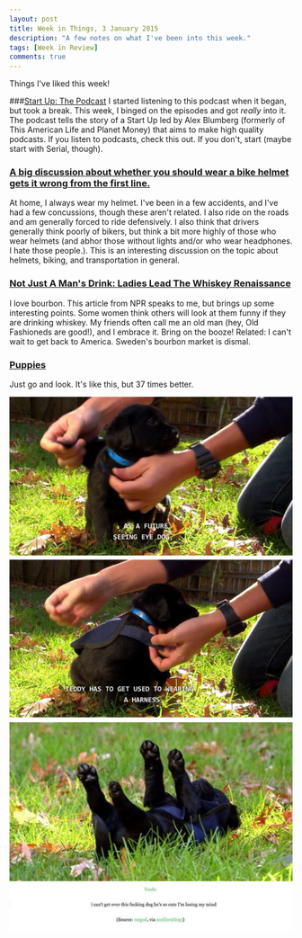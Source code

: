 ```yaml
---
layout: post
title: Week in Things, 3 January 2015
description: "A few notes on what I've been into this week."
tags: [Week in Review]
comments: true
---
```

Things I've liked this week!

###[Start Up: The Podcast](http://gimletmedia.com/show/startup/)
I started listening to this podcast when it began, but took a break. This week, I binged on the episodes and got *really* into it. The podcast tells the story of a Start Up led by Alex Blumberg (formerly of This American Life and Planet Money) that aims to make high quality podcasts. If you listen to podcasts, check this out. If you don't, start (maybe start with Serial, though).

### [A big discussion about whether you should wear a bike helmet gets it wrong from the first line.](http://www.treehugger.com/bikes/big-discussion-about-whether-you-should-wear-bike-helmet-gets-it-wrong-first-line.html)
At home, I always wear my helmet. I've been in a few accidents, and I've had a few concussions, though these aren't related. I also ride on the roads and am generally forced to ride defensively. I also think that drivers generally think poorly of bikers, but think a bit more highly of those who wear helmets (and abhor those without lights and/or who wear headphones. I hate those people.).  This is an interesting discussion on the topic about helmets, biking, and transportation in general.

### [Not Just A Man's Drink: Ladies Lead The Whiskey Renaissance](http://www.npr.org/blogs/thesalt/2014/12/29/371652827/ladies-lead-whiskey-renaissance-as-distillers-and-new-tipplers?utm_campaign=storyshare&utm_source=twitter.com&utm_medium=social)
I love bourbon. This article from NPR speaks to me, but brings up some interesting points. Some women think others will look at them funny if they are drinking whiskey. My friends often call me an old man (hey, Old Fashioneds are good!), and I embrace it. Bring on the booze! Related: I can't wait to get back to America. Sweden's bourbon market is dismal.

### [Puppies](http://www.buzzfeed.com/jobarrow/dogs-are-people-too?utm_term=4ldqpia#.ei2o9gE6A)
Just go and look. It's like this, but 37 times better.

<div id="wrapper" style="width:100%; text-align:center">
<img src="/images/puppy.jpg">
</div>

